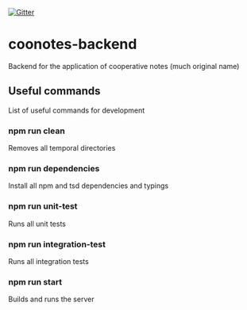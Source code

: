 [![Gitter](https://badges.gitter.im/Join%20Chat.svg)](https://gitter.im/kmruiz/coonotes-backend?utm_source=badge&utm_medium=badge&utm_campaign=pr-badge)

# coonotes-backend
Backend for the application of cooperative notes (much original name)

## Useful commands

List of useful commands for development

### npm run clean
Removes all temporal directories

### npm run dependencies
Install all npm and tsd dependencies and typings

### npm run unit-test
Runs all unit tests

### npm run integration-test
Runs all integration tests

### npm run start
Builds and runs the server
